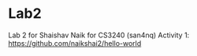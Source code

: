 # Lab2
Lab 2 for Shaishav Naik for CS3240 (san4nq)
Activity 1: https://github.com/naikshai2/hello-world

